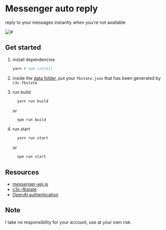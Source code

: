 # Messenger auto reply

reply to your messages instantly when you're not available

![#](https://media.giphy.com/media/v1.Y2lkPTc5MGI3NjExb2prYzNlcnIzbHY0YXpvNDdzY2xpb3owamc3cjd2bDNpNGE4NjAxYSZlcD12MV9naWZzX3NlYXJjaCZjdD1n/l44QzK8puPmokuTsc/giphy.gif)

## Get started

1. install dependencies

   ```sh
   yarn # npm install
   ```

1. inside the [data folder](./data), put your `fbstate.json` that has been generated by `c3c-fbstate`
1. run build
   ```sh
     yarn run build
   ```
   or
   ```sh
     npm run build
   ```
1. run start
   ```sh
     yarn run start
   ```
   or
   ```sh
     npm run start
   ```

## Resources

- [messenger-api.js](https://www.npmjs.com/package/messenger-api.js)
- [c3c-fbstate](https://github.com/c3cbot/c3c-fbstate)
- [OpenAI authentication](https://platform.openai.com/docs/api-reference/authentication)

## Note

I take no responsibility for your account, use at your own risk.
